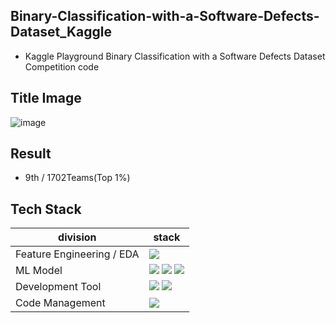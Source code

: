 ## Binary-Classification-with-a-Software-Defects-Dataset_Kaggle

- Kaggle Playground Binary Classification with a Software Defects Dataset Competition code

## Title Image
![image](https://github.com/LEE-hyeon0771/Binary-Classification-with-a-Software-Defects-Dataset_Kaggle/assets/84756586/dd7ce01f-003c-4058-b665-f189d8524dc0)

## Result
- 9th / 1702Teams(Top 1%)

## Tech Stack
| division        | stack                                                                                                                                                                                                                                                                                                       |
| --------------- | ----------------------------------------------------------------------------------------------------------------------------------------------------------------------------------------------------------------------------------------------------------------------------------------------------------- |
| Feature Engineering / EDA     | <img src="https://img.shields.io/badge/python-1572B6?sytle=flat&logo=python&logoColor=white"> |
| ML Model        | <img src="https://img.shields.io/badge/LightGBM-181717?sytle=flat&logo=LightGBM&logoColor=white"> <img src="https://img.shields.io/badge/Xgboost-181717?sytle=flat&logo=Xgboost&logoColor=white"> <img src="https://img.shields.io/badge/Catbost-181717?sytle=flat&logo=Catboost&logoColor=white"> |
| Development Tool |  <img src="https://img.shields.io/badge/python-1572B6?sytle=flat&logo=python&logoColor=white"> <img src="https://img.shields.io/badge/tensorflow-1572B6?sytle=flat&logo=tensorflow&logoColor=white">|
| Code Management | <img src="https://img.shields.io/badge/Kaggle Notebook-F05032?style=flat&logo=Kaggle Notebook&logoColor=black">
